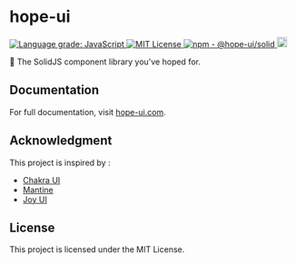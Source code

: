 # hope-ui

<p>
  <a href="https://lgtm.com/projects/g/fabien-ml/hope-ui/context:javascript">
    <img src="https://img.shields.io/lgtm/grade/javascript/g/fabien-ml/hope-ui.svg?logo=lgtm&logoWidth=18" alt="Language grade: JavaScript"/>
  </a>
  <a href="LICENSE.md">
    <img src="https://img.shields.io/github/license/fabien-ml/hope-ui" alt="MIT License"/>
  </a>
  <a href="https://www.npmjs.com/package/@hope-ui/solid">
    <img src="https://img.shields.io/npm/v/@hope-ui/solid" alt="npm - @hope-ui/solid"/>
  </a>
  <a href="https://www.npmjs.com/package/@hope-ui/solid">
    <img src="https://img.shields.io/npm/dm/@hope-ui/solid.svg" alt="npm - downloads" height="18">
  </a>
</p>

🤞 The SolidJS component library you've hoped for.

## Documentation

For full documentation, visit [hope-ui.com](https://hope-ui.com/).

## Acknowledgment

This project is inspired by :

- [Chakra UI](https://chakra-ui.com)
- [Mantine](https://mantine.dev/)
- [Joy UI](https://mui.com/joy-ui/getting-started/overview/)

## License

This project is licensed under the MIT License.
